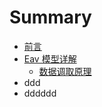 # Summary

* [前言](README.md)
* [Eav 模型详解](eavmodel.md)
   * [数据调取原理](shu_ju_diao_qu_yuan_li.md)
* ddd
* dddddd

